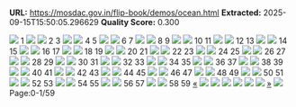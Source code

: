 # 

**URL:** https://mosdac.gov.in/flip-book/demos/ocean.html
**Extracted:** 2025-09-15T15:50:05.296629
**Quality Score:** 0.300

![](https://mosdac.gov.in/flip-book/demos/ocean/thumb1.jpg) 1
![](https://mosdac.gov.in/flip-book/demos/ocean/thumb2.jpg) ![](https://mosdac.gov.in/flip-book/demos/ocean/thumb3.jpg)
2 3
![](https://mosdac.gov.in/flip-book/demos/ocean/thumb4.jpg) ![](https://mosdac.gov.in/flip-book/demos/ocean/thumb5.jpg)
4 5
![](https://mosdac.gov.in/flip-book/demos/ocean/thumb6.jpg) ![](https://mosdac.gov.in/flip-book/demos/ocean/thumb7.jpg)
6 7
![](https://mosdac.gov.in/flip-book/demos/ocean/thumb8.jpg) ![](https://mosdac.gov.in/flip-book/demos/ocean/thumb9.jpg)
8 9
![](https://mosdac.gov.in/flip-book/demos/ocean/thumb10.jpg) ![](https://mosdac.gov.in/flip-book/demos/ocean/thumb11.jpg)
10 11
![](https://mosdac.gov.in/flip-book/demos/ocean/thumb12.jpg) ![](https://mosdac.gov.in/flip-book/demos/ocean/thumb13.jpg)
12 13
![](https://mosdac.gov.in/flip-book/demos/ocean/thumb14.jpg) ![](https://mosdac.gov.in/flip-book/demos/ocean/thumb15.jpg)
14 15
![](https://mosdac.gov.in/flip-book/demos/ocean/thumb16.jpg) ![](https://mosdac.gov.in/flip-book/demos/ocean/thumb17.jpg)
16 17
![](https://mosdac.gov.in/flip-book/demos/ocean/thumb18.jpg) ![](https://mosdac.gov.in/flip-book/demos/ocean/thumb19.jpg)
18 19
![](https://mosdac.gov.in/flip-book/demos/ocean/thumb20.jpg) ![](https://mosdac.gov.in/flip-book/demos/ocean/thumb21.jpg)
20 21
![](https://mosdac.gov.in/flip-book/demos/ocean/thumb22.jpg) ![](https://mosdac.gov.in/flip-book/demos/ocean/thumb23.jpg)
22 23
![](https://mosdac.gov.in/flip-book/demos/ocean/thumb24.jpg) ![](https://mosdac.gov.in/flip-book/demos/ocean/thumb25.jpg)
24 25
![](https://mosdac.gov.in/flip-book/demos/ocean/thumb26.jpg) ![](https://mosdac.gov.in/flip-book/demos/ocean/thumb27.jpg)
26 27
![](https://mosdac.gov.in/flip-book/demos/ocean/thumb28.jpg) ![](https://mosdac.gov.in/flip-book/demos/ocean/thumb29.jpg)
28 29
![](https://mosdac.gov.in/flip-book/demos/ocean/thumb30.jpg) ![](https://mosdac.gov.in/flip-book/demos/ocean/thumb31.jpg)
30 31
![](https://mosdac.gov.in/flip-book/demos/ocean/thumb32.jpg) ![](https://mosdac.gov.in/flip-book/demos/ocean/thumb33.jpg)
32 33
![](https://mosdac.gov.in/flip-book/demos/ocean/thumb34.jpg) ![](https://mosdac.gov.in/flip-book/demos/ocean/thumb35.jpg)
34 35
![](https://mosdac.gov.in/flip-book/demos/ocean/thumb36.jpg) ![](https://mosdac.gov.in/flip-book/demos/ocean/thumb37.jpg)
36 37
![](https://mosdac.gov.in/flip-book/demos/ocean/thumb38.jpg) ![](https://mosdac.gov.in/flip-book/demos/ocean/thumb39.jpg)
38 39
![](https://mosdac.gov.in/flip-book/demos/ocean/thumb40.jpg) ![](https://mosdac.gov.in/flip-book/demos/ocean/thumb41.jpg)
40 41
![](https://mosdac.gov.in/flip-book/demos/ocean/thumb42.jpg) ![](https://mosdac.gov.in/flip-book/demos/ocean/thumb43.jpg)
42 43
![](https://mosdac.gov.in/flip-book/demos/ocean/thumb44.jpg) ![](https://mosdac.gov.in/flip-book/demos/ocean/thumb45.jpg)
44 45
![](https://mosdac.gov.in/flip-book/demos/ocean/thumb46.jpg) ![](https://mosdac.gov.in/flip-book/demos/ocean/thumb47.jpg)
46 47
![](https://mosdac.gov.in/flip-book/demos/ocean/thumb48.jpg) ![](https://mosdac.gov.in/flip-book/demos/ocean/thumb49.jpg)
48 49
![](https://mosdac.gov.in/flip-book/demos/ocean/thumb50.jpg) ![](https://mosdac.gov.in/flip-book/demos/ocean/thumb51.jpg)
50 51
![](https://mosdac.gov.in/flip-book/demos/ocean/thumb52.jpg) ![](https://mosdac.gov.in/flip-book/demos/ocean/thumb53.jpg)
52 53
![](https://mosdac.gov.in/flip-book/demos/ocean/thumb54.jpg) ![](https://mosdac.gov.in/flip-book/demos/ocean/thumb55.jpg)
54 55
![](https://mosdac.gov.in/flip-book/demos/ocean/thumb56.jpg) ![](https://mosdac.gov.in/flip-book/demos/ocean/thumb57.jpg)
56 57
![](https://mosdac.gov.in/flip-book/demos/ocean/thumb58.jpg) ![](https://mosdac.gov.in/flip-book/demos/ocean/thumb59.jpg)
58 59
[«](https://mosdac.gov.in/flip-book/demos/ocean.html)
![](https://mosdac.gov.in/flip-book/demos/ocean/0.jpg)
![](https://mosdac.gov.in/flip-book/demos/ocean/1.jpg)
![](https://mosdac.gov.in/flip-book/demos/ocean/2.jpg)
![](https://mosdac.gov.in/flip-book/demos/ocean/3.jpg)
![](https://mosdac.gov.in/flip-book/demos/ocean/4.jpg)
![](https://mosdac.gov.in/flip-book/demos/ocean/5.jpg)
[»](https://mosdac.gov.in/flip-book/demos/ocean.html)
![](https://mosdac.gov.in/flip-book/demos/ocean/icons8-microsoft-30.png)
Page:0-1/59

